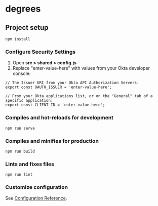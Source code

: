 # degrees

## Project setup
```
npm install
```

### Configure Security Settings

1. Open __src > shared > config.js__
2. Replace "enter-value-here" with values from your Okta developer console:

```
// The Issuer URI from your Okta API Authorization Servers:
export const OAUTH_ISSUER = 'enter-value-here';

// From your Okta applications list, or on the "General" tab of a specific application:
export const CLIENT_ID = 'enter-value-here';
```

### Compiles and hot-reloads for development
```
npm run serve
```

### Compiles and minifies for production
```
npm run build
```

### Lints and fixes files
```
npm run lint
```

### Customize configuration
See [Configuration Reference](https://cli.vuejs.org/config/).
